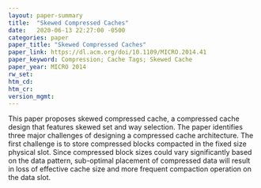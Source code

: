 ```yaml
---
layout: paper-summary
title:  "Skewed Compressed Caches"
date:   2020-06-13 22:27:00 -0500
categories: paper
paper_title: "Skewed Compressed Caches"
paper_link: https://dl.acm.org/doi/10.1109/MICRO.2014.41
paper_keyword: Compression; Cache Tags; Skewed Cache
paper_year: MICRO 2014
rw_set:
htm_cd:
htm_cr:
version_mgmt:
---
```


This paper proposes skewed compressed cache, a compressed cache design that features skewed set and way selection.
The paper identifies three major challenges of designing a compressed cache architecture. The first challenge is to
store compressed blocks compacted in the fixed size physical slot. Since compressed block sizes could vary significantly
based on the data pattern, sub-optimal placement of compressed data will result in loss of effective cache size and 
more frequent compaction operation on the data slot. 
